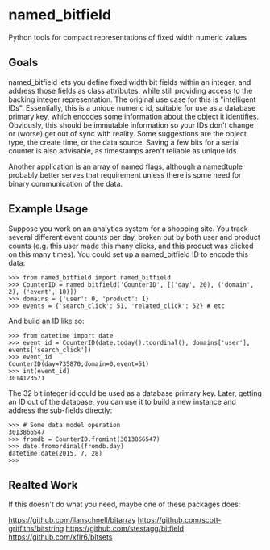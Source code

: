 # named_bitfield
Python tools for compact representations of fixed width numeric values


## Goals
named_bitfield lets you define fixed width bit fields within an integer, and
address those fields as class attributes, while still providing access to the
backing integer representation.  The original use case for this is
"intelligent IDs".  Essentially, this is a unique numeric id, suitable for use
as a database primary key, which encodes some information about the object it
identifies.  Obviously, this should be immutable information so your IDs don't
change or (worse) get out of sync with reality.  Some suggestions are the
object type, the create time, or the data source.  Saving a few bits for a
serial counter is also advisable, as timestamps aren't reliable as unique ids.

Another application is an array of named flags, although a namedtuple probably
better serves that requirement unless there is some need for binary
communication of the data.


## Example Usage
Suppose you work on an analytics system for a shopping site.  You track
several different event counts per day, broken out by both user and product
counts (e.g. this user made this many clicks, and this product was clicked on
this many times).  You could set up a named_bitfield ID to encode this data:

    >>> from named_bitfield import named_bitfield
    >>> CounterID = named_bitfield('CounterID', [('day', 20), ('domain', 2), ('event', 10)])
    >>> domains = {'user': 0, 'product': 1}
    >>> events = {'search_click': 51, 'related_click': 52} # etc

And build an ID like so:

    >>> from datetime import date
    >>> event_id = CounterID(date.today().toordinal(), domains['user'], events['search_click'])
    >>> event_id
    CounterID(day=735870,domain=0,event=51)
    >>> int(event_id)
    3014123571

The 32 bit integer id could be used as a database primary key.  Later, getting
an ID out of the database, you can use it to build a new instance and address
the sub-fields directly:

    >>> # Some data model operation
    3013866547
    >>> fromdb = CounterID.fromint(3013866547)
    >>> date.fromordinal(fromdb.day)
    datetime.date(2015, 7, 28)
    >>>


## Realted Work
If this doesn't do what you need, maybe one of these packages does:

https://github.com/ilanschnell/bitarray
https://github.com/scott-griffiths/bitstring
https://github.com/stestagg/bitfield
https://github.com/xflr6/bitsets

